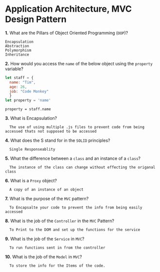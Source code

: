 # Application Architecture, MVC Design Pattern

**1.** What are the Pillars of Object Oriented Programming (`OOP`)?
<!-- enter you answer in the space below -->
```
Encapsulation
Abstraction 
Polymorphism 
Inheritance
```
**2.** How would you access the `name` of the below object using the `property` variable?
```js
let staff = {
  name: "Tim",
  age: 26,
  job: "Code Monkey"
  }
let property = 'name'
```
<!-- enter you answer in the space below -->
```
property = staff.name
```
**3.** What is Encapsulation?
<!-- enter you answer in the space below -->
```
  The use of using multiple .js files to prevent code from being accessed thats not supposed to be accessed 
```
**4.** What does the S stand for in the `SOLID` principles?
<!-- enter you answer in the space below -->
```
  Single Responseablity
```
**5.** What the difference between a `class` and an instance of a `class`?
<!-- enter you answer in the space below -->
```
  The instance of the class can change without effecting the origanal class
```
**6.** What is a `Proxy` object?
<!-- enter you answer in the space below -->
```
  A copy of an instance of an object
```

**7.** What is the purpose of the `MVC` pattern?
<!-- enter you answer in the space below -->
```
  To Encapsalte your code to prevent the info from being easily accessed
```
**8.** What is the job of the `Controller` in the `MVC` Pattern?
<!-- enter you answer in the space below -->
```
  To Print to the DOM and set up the functions for the service
```

**9.** What is the job of the `Service` in `MVC`?
<!-- enter you answer in the space below -->
```
  To run functions sent in from the controller
```
**10.** What is the job of the `Model` in `MVC`?
<!-- enter you answer in the space below -->
```
  To store the info for the Items of the code. 
```

